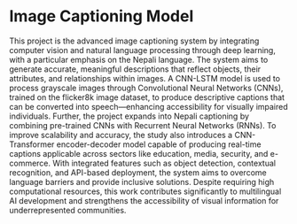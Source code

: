 # Image Captioning Model
This project is the advanced image captioning system by integrating 
computer vision and natural language processing through deep learning, with a 
particular emphasis on the Nepali language. The system aims to generate accurate, 
meaningful descriptions that reflect objects, their attributes, and relationships within 
images. A CNN-LSTM model is used to process grayscale images through 
Convolutional Neural Networks (CNNs), trained on the flicker8k image dataset, to 
produce descriptive captions that can be converted into speech—enhancing 
accessibility for visually impaired individuals. Further, the project expands into Nepali 
captioning by combining pre-trained CNNs with Recurrent Neural Networks (RNNs). 
To improve scalability and accuracy, the study also introduces a CNN-Transformer 
encoder-decoder model capable of producing real-time captions applicable across 
sectors like education, media, security, and e-commerce. With integrated features such 
as object detection, contextual recognition, and API-based deployment, the system aims 
to overcome language barriers and provide inclusive solutions. Despite requiring high 
computational resources, this work contributes significantly to multilingual AI 
development and strengthens the accessibility of visual information for 
underrepresented communities.   